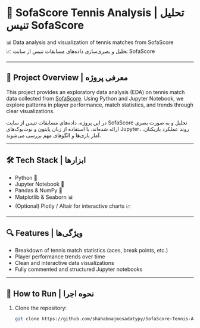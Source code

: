 # 🎾 SofaScore Tennis Analysis | تحلیل تنیس SofaScore

📊 Data analysis and visualization of tennis matches from SofaScore  
📈 تحلیل و بصری‌سازی داده‌های مسابقات تنیس از سایت SofaScore

---

## 📁 Project Overview | معرفی پروژه

This project provides an exploratory data analysis (EDA) on tennis match data collected from [SofaScore](https://www.sofascore.com). Using Python and Jupyter Notebook, we explore patterns in player performance, match statistics, and trends through clear visualizations.

در این پروژه، داده‌های مسابقات تنیس از سایت SofaScore تحلیل و به صورت بصری ارائه شده‌اند. با استفاده از زبان پایتون و نوت‌بوک‌های Jupyter، روند عملکرد بازیکنان، آمار بازی‌ها و الگوهای مهم بررسی می‌شوند.

---

## 🛠️ Tech Stack | ابزارها

- Python 🐍  
- Jupyter Notebook 📓  
- Pandas & NumPy 🔢  
- Matplotlib & Seaborn 📊  
- (Optional) Plotly / Altair for interactive charts 📈

---

## 🔍 Features | ویژگی‌ها

- Breakdown of tennis match statistics (aces, break points, etc.)  
- Player performance trends over time  
- Clean and interactive data visualizations  
- Fully commented and structured Jupyter notebooks

---

## 🚀 How to Run | نحوه اجرا

1. Clone the repository:
   ```bash
   git clone https://github.com/shahabnajmosadatypy/SofaScore-Tennis-Analysis.git
